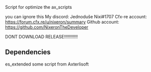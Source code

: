 Script for optimize the ax_scripts


 you can ignore this
My discord: Jednoduše Nixi#1707
Cfx-re account: https://forum.cfx.re/u/nixeron/summary
Github account: https://github.com/NixeronTheDeveloper

DONT DOWNLOAD RELEASE!!!!!!!!!!!

Dependencies
------------
es_extended
some script from Axterlisoft

